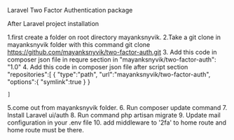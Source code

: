 Laravel Two Factor Authentication  package

After Laravel project installation 


1.first create a  folder on root directory mayanksnyvik.
2.Take a git clone in mayanksnyvik folder with this command  git clone https://github.com/mayanksnyvik/two-factor-auth.git
3. Add this code in composer json file in requre section in "mayanksnyvik/two-factor-auth": "1.0" 
4.  Add this code in composer json file after script section 
  "repositories":[
        {
           "type":"path",
            "url":"mayanksnyvik/two-factor-auth",
            "options":{
                "symlink":true
            }
        }
            
    ]
5.come out from mayanksnyvik folder.
6. Run composer update command
7. Install Laravel ui/auth
8. Run command php artisan migrate
9. Update mail configuration in your .env file
10. add middleware to '2fa' to home route and home route must be there.

